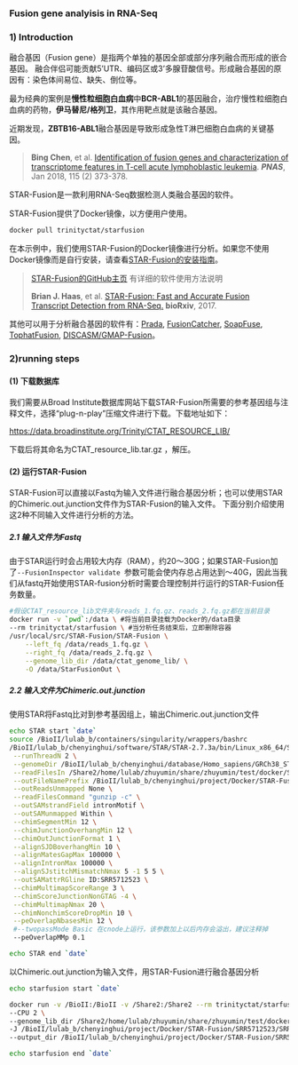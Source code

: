 ### Fusion gene analyisis in RNA-Seq

### 1) Introduction

融合基因（Fusion gene）是指两个单独的基因全部或部分序列融合而形成的嵌合基因。 融合伴侣可能贡献5’UTR、编码区或3’多腺苷酸信号。形成融合基因的原因有：染色体间易位、缺失、倒位等。

最为经典的案例是**慢性粒细胞白血病**中**BCR-ABL1**的基因融合，治疗慢性粒细胞白血病的药物，**伊马替尼/格列卫**，其作用靶点就是该融合基因。

近期发现，**ZBTB16-ABL1**融合基因是导致形成急性T淋巴细胞白血病的关键基因。

> **Bing Chen**, et al. [Identification of fusion genes and characterization of transcriptome features in T-cell acute lymphoblastic leukemia](https://www.pnas.org/content/115/2/373). **_PNAS_**,  Jan 2018, 115 (2) 373-378.

STAR-Fusion是一款利用RNA-Seq数据检测人类融合基因的软件。

STAR-Fusion提供了Docker镜像，以方便用户使用。

```bash
docker pull trinityctat/starfusion
```
在本示例中，我们使用STAR-Fusion的Docker镜像进行分析。如果您不使用Docker镜像而是自行安装，请查看[STAR-Fusion的安装指南](https://github.com/STAR-Fusion/STAR-Fusion/wiki/installing-star-fusion)。

> [STAR-Fusion的GitHub主页](https://github.com/STAR-Fusion/STAR-Fusion/wiki) 有详细的软件使用方法说明
>
> **Brian J. Haas**, et al. [STAR-Fusion: Fast and Accurate Fusion Transcript Detection from RNA-Seq.](https://www.biorxiv.org/content/10.1101/120295v1) **bioRxiv**, 2017.


其他可以用于分析融合基因的软件有：[Prada](http://bioinformatics.mdanderson.org/main/PRADA:Overview), [FusionCatcher](http://biorxiv.org/content/early/2014/11/19/011650), [SoapFuse](http://soap.genomics.org.cn/soapfuse.html), [TophatFusion](http://ccb.jhu.edu/software/tophat/fusion_index.html), [DISCASM/GMAP-Fusion](https://github.com/DISCASM/DISCASM/wiki)。


### 2)running steps

#### (1) 下载数据库

我们需要从Broad Institute数据库网站下载STAR-Fusion所需要的参考基因组与注释文件，选择“plug-n-play”压缩文件进行下载。下载地址如下：

https://data.broadinstitute.org/Trinity/CTAT_RESOURCE_LIB/

下载后将其命名为CTAT_resource_lib.tar.gz ，解压。

#### (2) 运行STAR-Fusion

STAR-Fusion可以直接以Fastq为输入文件进行融合基因分析；也可以使用STAR的Chimeric.out.junction文件作为STAR-Fusion的输入文件。
下面分别介绍使用这2种不同输入文件进行分析的方法。

##### 2.1 输入文件为Fastq

由于STAR运行时会占用较大内存（RAM），约20～30G；如果STAR-Fusion加了`--FusionInspector validate `参数可能会使内存总占用达到～40G，因此当我们从fastq开始使用STAR-fusion分析时需要合理控制并行运行的STAR-Fusion任务数量。

```bash
#假设CTAT_resource_lib文件夹与reads_1.fq.gz、reads_2.fq.gz都在当前目录
docker run -v `pwd`:/data \ #将当前目录挂载为Docker的/data目录
--rm trinityctat/starfusion \ #当分析任务结束后，立即删除容器
/usr/local/src/STAR-Fusion/STAR-Fusion \
    --left_fq /data/reads_1.fq.gz \
    --right_fq /data/reads_2.fq.gz \
    --genome_lib_dir /data/ctat_genome_lib/ \
    -O /data/StarFusionOut \

```

##### 2.2 输入文件为Chimeric.out.junction

使用STAR将Fastq比对到参考基因组上，输出Chimeric.out.junction文件

```bash
echo STAR start `date`
source /BioII/lulab_b/containers/singularity/wrappers/bashrc
/BioII/lulab_b/chenyinghui/software/STAR/STAR-2.7.3a/bin/Linux_x86_64/STAR \
 --runThreadN 2 \
 --genomeDir /BioII/lulab_b/chenyinghui/database/Homo_sapiens/GRCh38_STAR_index \
 --readFilesIn /Share2/home/lulab/zhuyumin/share/zhuyumin/test/docker/StarFusionOut/cutadapt/SRR5712523_1.fastq.gz  /Share2/home/lulab/zhuyumin/share/zhuyumin/test/docker/StarFusionOut/cutadapt/SRR5712523_2.fastq.gz \
 --outFileNamePrefix /BioII/lulab_b/chenyinghui/project/Docker/STAR-Fusion/SRR5712523/SRR5712523. \
 --outReadsUnmapped None \
 --readFilesCommand "gunzip -c" \
 --outSAMstrandField intronMotif \
 --outSAMunmapped Within \
 --chimSegmentMin 12 \
 --chimJunctionOverhangMin 12 \
 --chimOutJunctionFormat 1 \
 --alignSJDBoverhangMin 10 \
 --alignMatesGapMax 100000 \
 --alignIntronMax 100000 \
 --alignSJstitchMismatchNmax 5 -1 5 5 \
 --outSAMattrRGline ID:SRR5712523 \
 --chimMultimapScoreRange 3 \
 --chimScoreJunctionNonGTAG -4 \
 --chimMultimapNmax 20 \
 --chimNonchimScoreDropMin 10 \
 --peOverlapNbasesMin 12 \
 #--twopassMode Basic 在cnode上运行，该参数加上以后内存会溢出，建议注释掉
 --peOverlapMMp 0.1 

echo STAR end `date`

```

以Chimeric.out.junction为输入文件，用STAR-Fusion进行融合基因分析

```bash
echo starfusion start `date`

docker run -v /BioII:/BioII -v /Share2:/Share2 --rm trinityctat/starfusion /usr/local/src/STAR-Fusion/STAR-Fusion \
--CPU 2 \
--genome_lib_dir /Share2/home/lulab/zhuyumin/share/zhuyumin/test/docker/StarFusionOut/ctat_genome_lib_build_dir \
-J /BioII/lulab_b/chenyinghui/project/Docker/STAR-Fusion/SRR5712523/SRR5712523.Chimeric.out.junction \
--output_dir /BioII/lulab_b/chenyinghui/project/Docker/STAR-Fusion/SRR5712523_fusion

echo starfusion end `date`
```
